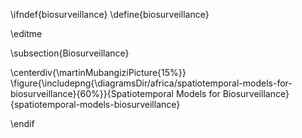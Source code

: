 \ifndef{biosurveillance}
\define{biosurveillance}

\editme

\subsection{Biosurveillance}

\centerdiv{\martinMubangiziPicture{15%}}
\figure{\includepng{\diagramsDir/africa/spatiotemporal-models-for-biosurveillance}{60%}}{Spatiotemporal Models for Biosurveillance}{spatiotemporal-models-biosurveillance}

\endif

